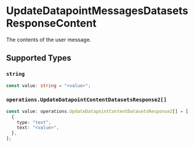 # UpdateDatapointMessagesDatasetsResponseContent

The contents of the user message.


## Supported Types

### `string`

```typescript
const value: string = "<value>";
```

### `operations.UpdateDatapointContentDatasetsResponse2[]`

```typescript
const value: operations.UpdateDatapointContentDatasetsResponse2[] = [
  {
    type: "text",
    text: "<value>",
  },
];
```

